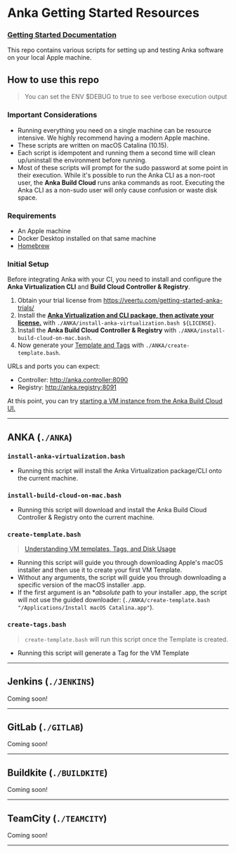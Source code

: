 # Anka Getting Started Resources

### [Getting Started Documentation](https://ankadocs.veertu.com/docs/getting-started/)

This repo contains various scripts for setting up and testing Anka software on your local Apple machine.

## How to use this repo

> You can set the ENV $DEBUG to true to see verbose execution output

### Important Considerations

- Running everything you need on a single machine can be resource intensive. We highly recommend having a modern Apple machine.
- These scripts are written on macOS Catalina (10.15).
- Each script is idempotent and running them a second time will clean up/uninstall the environment before running.
- Most of these scripts will prompt for the sudo password at some point in their execution. While it's possible to run the Anka CLI as a non-root user, the **Anka Build Cloud** runs anka commands as root. Executing the Anka CLI as a non-sudo user will only cause confusion or waste disk space.

### Requirements

- An Apple machine
- Docker Desktop installed on that same machine
- [Homebrew](https://brew.sh/)

### Initial Setup

Before integrating Anka with your CI, you need to install and configure the **Anka Virtualization CLI** and **Build Cloud Controller & Registry**.

1. Obtain your trial license from https://veertu.com/getting-started-anka-trials/
1. Install the **[Anka Virtualization and CLI package, then activate your license.](https://ankadocs.veertu.com/docs/anka-cli/installation/#install-the-anka-cli)** with `./ANKA/install-anka-virtualization.bash ${LICENSE}`.
2. Install the **Anka Build Cloud Controller & Registry** with `./ANKA/install-build-cloud-on-mac.bash`.
3. Now generate your [Template and Tags](https://ankadocs.veertu.com/docs/getting-started/creating-your-first-vm/#understanding-vm-templates-tags-and-disk-usage) with `./ANKA/create-template.bash`.

URLs and ports you can expect:

- Controller: http://anka.controller:8090
- Registry:   http://anka.registry:8091

At this point, you can try [starting a VM instance from the Anka Build Cloud UI.](https://ankadocs.veertu.com/docs/getting-started/macos/#step-4-start-a-vm-instance-using-the-controller-ui)

---

## ANKA (`./ANKA`)

### `install-anka-virtualization.bash`

- Running this script will install the Anka Virtualization package/CLI onto the current machine.

### `install-build-cloud-on-mac.bash`

- Running this script will download and install the Anka Build Cloud Controller & Registry onto the current machine.

### `create-template.bash`

> [Understanding VM templates, Tags, and Disk Usage](https://ankadocs.veertu.com/docs/getting-started/creating-your-first-vm/#understanding-vm-templates-tags-and-disk-usage)

- Running this script will guide you through downloading Apple's macOS installer and then use it to create your first VM Template.
- Without any arguments, the script will guide you through downloading a specific version of the macOS installer .app. 
- If the first argument is an **absolute* path to your installer .app, the script will not use the guided downloader: (`./ANKA/create-template.bash "/Applications/Install macOS Catalina.app"`).

### `create-tags.bash`

> `create-template.bash` will run this script once the Template is created.

- Running this script will generate a Tag for the VM Template

---

## Jenkins (`./JENKINS`)

Coming soon!

---

## GitLab (`./GITLAB`)

Coming soon!

---

## Buildkite (`./BUILDKITE`)

Coming soon!

---

## TeamCity (`./TEAMCITY`)

Coming soon!

---